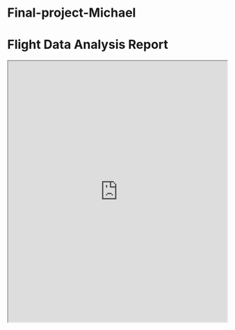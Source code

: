 # Final-project-Michael

# Flight Data Analysis Report
<iframe src="https://shreyashguptas.github.io/Final-project-Michael/Flights%20data%20Analyzed.Rhtml" width="100%" height="600px">
</iframe>
